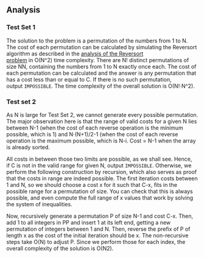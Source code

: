 ## Analysis

### Test Set 1

The solution to the problem is a permutation of the numbers from 1 to N. The cost of each permutation can be calculated by simulating the Reversort algorithm as described in the [analysis of the Reversort problem](https://codingcompetitions.withgoogle.com/codejam/round/000000000043580a/00000000006d0a5c#analysis) in O(N^2) time complexity. There are N! distinct permutations of size NN, containing the numbers from 1 to N exactly once each. The cost of each permutation can be calculated and the answer is any permutation that has a cost less than or equal to C. If there is no such permutation, output `IMPOSSIBLE`. The time complexity of the overall solution is O(N!⋅N^2).

### Test set 2

As N is large for Test Set 2, we cannot generate every possible permutation. The major observation here is that the range of valid costs for a given N lies between N-1 (when the cost of each reverse operation is the minimum possible, which is 1) and N⋅(N+1)/2-1 (when the cost of each reverse operation is the maximum possible, which is N-i. Cost = N-1 when the array is already sorted.

All costs in between those two limits are possible, as we shall see. Hence, if C is not in the valid range for given N, output `IMPOSSIBLE`. Otherwise, we perform the following construction by recursion, which also serves as proof that the costs in range are indeed possible. The first iteration costs between 1 and N, so we should choose a cost x for it such that C-x, fits in the possible range for a permutation of size. You can check that this is always possible, and even compute the full range of x values that work by solving the system of inequalities.

Now, recursively generate a permutation P of size N-1 and cost C-x. Then, add 1 to all integers in PP and insert 1 at its left end, getting a new permutation of integers between 1 and N. Then, reverse the prefix of P of length x as the cost of the initial iteration should be x. The non-recursive steps take O(N) to adjust P. Since we perform those for each index, the overall complexity of the solution is O(N2).
